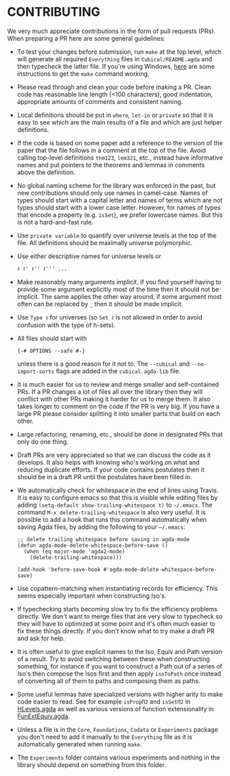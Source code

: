 CONTRIBUTING
============

We very much appreciate contributions in the form of pull requests (PRs).
When preparing a PR here are some general guidelines:

- To test your changes before submission, run `make` at the top level,
  which will generate all required `Everything` files in
  `Cubical/README.agda` and then typecheck the latter file.
  If you're using Windows, [here](MAKEWINDOWS.md) are some instructions
  to get the `make` command working.

- Please read through and clean your code before making a PR. Clean
  code has reasonable line length (<100 characters), good indentation,
  appropriate amounts of comments and consistent naming.

- Local definitions should be put in `where`, `let-in` or `private` so
  that it is easy to see which are the main results of a file and
  which are just helper definitions.

- If the code is based on some paper add a reference to the version of
  the paper that the file follows in a comment at the top of the
  file. Avoid calling top-level definitions `thm123`, `lem321`, etc.,
  instead have informative names and put pointers to the theorems and
  lemmas in comments above the definition.

- No global naming scheme for the library was enforced in the past, but new
  contributions should only use names in camel-case. Names of types should
  start with a capital letter and names of terms which are not types should
  start with a lower case letter. However, for names of types that encode a
  property (e.g. `isSet`), we prefer lowercase names. But this is not a
  hard-and-fast rule.

- Use `private variable` to quantify over universe levels at the top
  of the file. All definitions should be maximally universe
  polymorphic.

- Use either descriptive names for universe levels or
  ```
  ℓ ℓ' ℓ'' ℓ''' ...
  ```

- Make reasonably many arguments implicit. If you find yourself having
  to provide some argument explicitly most of the time then it should
  not be implicit. The same applies the other way around, if some argument
  most often can be replaced by `_` then it should be made implicit.

- Use `Type ℓ` for universes (so `Set ℓ` is not allowed in order to
  avoid confusion with the type of h-sets).

- All files should start with

  `{-# OPTIONS --safe #-}`

  unless there is a good reason for it not to. The `--cubical` and
  `--no-import-sorts` flags are added in the `cubical.agda-lib` file.

- It is much easier for us to review and merge smaller and
  self-contained PRs. If a PR changes a lot of files all over the
  library then they will conflict with other PRs making it harder for
  us to merge them. It also takes longer to comment on the code
  if the PR is very big. If you have a large PR please consider
  splitting it into smaller parts that build on each other.

- Large refactoring, renaming, etc., should be done in designated PRs
  that only do one thing.

- Draft PRs are very appreciated so that we can discuss the code as it
  develops. It also helps with knowing who's working on what and
  reducing duplicate efforts. If your code contains postulates then it
  should be in a draft PR until the postulates have been filled in.

- We automatically check for whitespace in the end of lines using
  Travis. It is easy to configure emacs so that this is visible while
  editing files by adding `(setq-default show-trailing-whitespace t)`
  to `~/.emacs`. The command `M-x delete-trailing-whitespace` is also
  very useful. It is possible to add a hook that runs this command
  automatically when saving Agda files, by adding the following to your
  `~/.emacs`:
  ```
  ;; delete trailing whitespace before saving in agda-mode
  (defun agda-mode-delete-whitespace-before-save ()
    (when (eq major-mode 'agda2-mode)
      (delete-trailing-whitespace)))

  (add-hook 'before-save-hook #'agda-mode-delete-whitespace-before-save)
  ```

- Use copattern-matching when instantiating records for efficiency.
  This seems especially important when constructing Iso's.

- If typechecking starts becoming slow try to fix the efficiency
  problems directly. We don't want to merge files that are very slow
  to typecheck so they will have to optimized at some point and it's
  often much easier to fix these things directly. If you don't know
  what to try make a draft PR and ask for help.

- It is often useful to give explicit names to the Iso, Equiv and Path
  version of a result. Try to avoid switching between these when
  constructing something, for instance if you want to construct a Path
  out of a series of Iso's then compose the Isos first and then apply
  `isoToPath` once instead of converting all of them to paths and
  composing them as paths.

- Some useful lemmas have specialized versions with higher arity to
  make code easier to read. See for example `isPropΠ2` and `isSetΠ2`
  in [HLevels.agda](https://github.com/agda/cubical/blob/master/Cubical/Foundations/HLevels.agda)
  as well as various versions of function extensionality in
  [FunExtEquiv.agda](https://github.com/agda/cubical/blob/master/Cubical/Functions/FunExtEquiv.agda).

- Unless a file is in the `Core`, `Foundations`, `Codata` or
  `Experiments` package you don't need to add it manually to the
  `Everything` file as it is automatically generated when running
  `make`.

- The `Experiments` folder contains various experiments and nothing in
  the library should depend on something from this folder.
